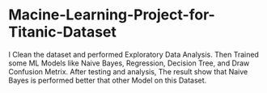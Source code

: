 # Macine-Learning-Project-for-Titanic-Dataset
I Clean the dataset and performed Exploratory Data Analysis. Then Trained some ML Models like Naive Bayes, Regression, Decision Tree, and Draw Confusion Metrix. After testing  and analysis, The result show that Naive Bayes is performed better that  other Model on this Dataset.
